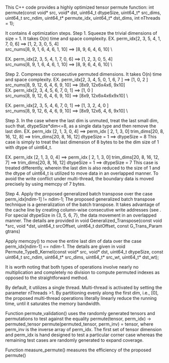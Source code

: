 This C++ code provides a highly optimized tensor permute function:
int permute(const void* src, void* dst, uint64_t dtypeSize, uint64_t* src_dims,
    uint64_t src_ndim, uint64_t* permute_idx, uint64_t* dst_dims, int nThreads = 1);

It contains 4 optimization steps.
Step 1. Squeeze the trivial dimensions of size = 1. It takes O(n) time and space complexity.
EX.   perm_idx[2, 3, 5, 4, 1, 7, 0,  6]  ==>  [1, 2, 3, 0, 5, 4] \
      src_nums[8, 9, 1, 6, 4, 6, 1, 10]  ==>  [8, 9, 6, 4, 6, 10] \

EX.   perm_idx[2, 3, 5, 4, 1, 7, 0,  6]  ==>  [1, 2, 3, 0, 5, 4]   \
      src_nums[8, 9, 1, 6, 4, 6, 1, 10]  ==>  [8, 9, 6, 4, 6, 10]  \    
      
 
Step 2. Compress the consecutive permuted dimensions. It takes O(n) time and space complexity.
EX.   perm_idx[2, 3,  4,  5,    0, 1,   6, 7 ]  ==>  [1,           0,    2 ]  \
      src_nums[8, 9,  12, 6,    4, 6,   9, 10]  ==>  [8x9,  12x6x4x6,  9x10]  \
EX.   perm_idx[2, 3,  4,  5,  6, 7,     0,  1]  ==>  [1,              0  ]    \
      src_nums[8, 9,  12, 6,  4, 6,     9, 10]  ==>  [8x9,  12x6x4x6x9x10]    \
     
EX.   perm_idx[2, 3,   5,  4,   6, 7,   0,  1]  ==>  [1,     3,    2,   4,    0  ]   \
      src_nums[8, 9,   12, 6,   4, 6,   9, 10]  ==>  [8x9,  12x6,  4,   6,   9x10]   \     
  
Step 3. In the case where the last dim is unmuted, treat the last small dim, such that, dtypeSize*dim<=8, as a single data type 
         and then remove the last dim.
EX. perm_idx [2,  1,  3,  0, 4]   ==> perm_idx [ 2, 1,  3,  0]
    trim_dims[20, 8, 16, 12, 8]   ==> trim_dims[20, 8, 16, 12]
    dtypeSize = 1                 ==> dtypeSize = 8
This case is simply to treat the last dimension of 8 bytes to be the dim size of 1 with dtype of uint64_t. 
    
EX.   perm_idx [2,  1,  3,  0, 4]   ==> perm_idx [ 2, 1,  3,  0]
      trim_dims[20, 8, 16, 12, 7]   ==> trim_dims[20, 8, 16, 12]
      dtypeSize = 1                 ==> dtypeSize = 7
This case is treated differently, wherein the last dim is also reduced to the size of 1 and the dtype of uint64_t is utilized to move data in an overlapped manner. 
To avoid the write conflict under multi-thread, the boundary data is moved precisely by using memcpy of 7 bytes. 
 
Step 4. Apply the proposed generalized batch transpose over the case perm_idx[ndim-1] != ndim-1;
        The proposed generalized batch transpose technique is a generalization of the batch transpose. 
        It takes advantage of the cache line by creating column-wise consecutive write addresses (see .  
        For special dtypeSize in {3, 5, 6, 7}, the data movement in an overlapped manner. The details are provided in
        void Generalized_Transpose(const void *src, void *dst, uint64_t srcOffset, uint64_t dstOffset, const G_Trans_Param gtrans)

Apply memcpy() to move the entire last dim of data over the case perm_idx[ndim-1] == ndim-1. The details are given in 
void Permute_TypeB_Kernel(const void* src, void* dst, uint64_t dtypeSize, const uint64_t src_ndim,
                                  uint64_t* src_dims, uint64_t* src_wt, uint64_t* dst_wt);
    
It is worth noting that both types of operations involve nearly no multiplication and completely no division to compute permuted indexes
as opposed to the straightforward method.
 
By default, it utilizes a single thread. Multi-thread is activated by setting the parameter nThreads >1.
By partitioning evenly along the first dim, i.e., [0], the proposed multi-thread operations literally linearly reduce the running time,
until it saturates the memory bandwidth.
 

Function permute_validation() uses the randomly generated tensors and permutations to test against the equality
permute(tensor, perm_idx) -> permuted_tensor
permute(permuted_tensor, perm_inv) = tensor, where perm_inv is the inverse array of perm_idx.
The first set of tensor dimension and perm_idx is hand designed to test a particular corner case
whereas the remaining test cases are randomly generated to expand coverage. 

 Function measure_permute() measures the efficiency of the proposed permute()
